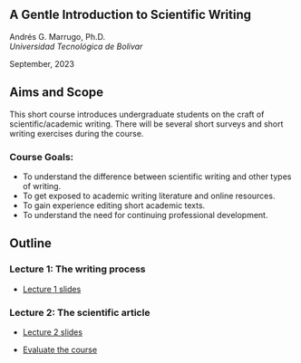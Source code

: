 ## A Gentle Introduction to Scientific Writing

Andrés G. Marrugo, Ph.D.          
*Universidad Tecnológica de Bolívar*

September, 2023

##  Aims and Scope

This short course introduces undergraduate students on the craft of scientific/academic writing. There will be several short surveys and short writing exercises during the course.

### Course Goals: 
- To understand the difference between scientific writing and other types of writing.
- To get exposed to academic writing literature and online resources. 
- To gain experience editing short academic texts.
- To understand the need for continuing professional development.

## Outline

### Lecture 1: The writing process

- [Lecture 1 slides](https://www.dropbox.com/s/fhoodusr1ekv21m/Lec-01-the-basics.pdf?dl=0)

### Lecture 2: The scientific article

- [Lecture 2 slides](https://www.dropbox.com/s/32lg0et22w28jlo/Lec-02-writing-a-scientific-paper.pdf?dl=0)

- [Evaluate the course](https://forms.office.com/Pages/ResponsePage.aspx?id=UJ5k6tInGEOcuS_P_hb9QUkfySiG0CVLkEv6m8H_VEdUOUQyQlIwWVRZQTYwQkZQTEhIOVEyS1IyTy4u)
